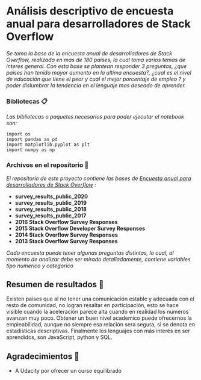 # Análisis descriptivo de encuesta anual para desarrolladores de Stack Overflow
_Se toma la base de la encuesta anual de desarrolladores de Stack Overflow, realizada en mas de 180 paises, la cual toma varios temas de interes general.
Con esta base se plantean responder 3 preguntas, ¿que paises han tenido mayor aumento en la ultima encuesta?, ¿cual es el nivel de educación que tiene el peor y cual el mejor porcentaje de empleo ? y poder dislumbrar la tendencia en el lenguaje mas deseado de aprender._


### Bibliotecas 📋

_Las bibliotecas o paquetes necesarios para poder ejecutar el notebook son:_

```
import os
import pandas as pd
import matplotlib.pyplot as plt
import numpy as np
```

### Archivos en el repositorio 🔩

_El repositorio de este proyecto contiene las bases de [Encuesta anual para desarrolladores de Stack Overflow](https://insights.stackoverflow.com/survey) :_
* **survey_results_public_2020**
* **survey_results_public_2019**
* **survey_results_public_2018**
* **survey_results_public_2017**
* **2016 Stack Overflow Survey Responses**
* **2015 Stack Overflow Developer Survey Responses** 
* **2014 Stack Overflow Survey Responses** 
* **2013 Stack Overflow Survey Responses**

_Cada encuesta puede tener algunas preguntas distintas, lo cual, al momento de analizar debe ser mirado detalladamente, contiene variables tipo numerico y categorico_


## Resumen de resultados 📖

Existen paises que al no tener una comunicación estable y adecuada con el resto de comunidad, no logran resaltar en participación, esto se hace visible cuando la aceleración parece alta cuando en realidad los numeros avanzan muy poco. 
Obtener un buen nivel academico puede ofrecernos la empleabilidad, aunque no siempre esa relación sera segura, si se denota en estadisticas descriptivas. Finalmente los lenguajes con más interés en ser aprendidos, son JavaScript, python y SQL.

## Agradecimientos 🎁

* A Udacity por ofrecer un curso equilibrado

